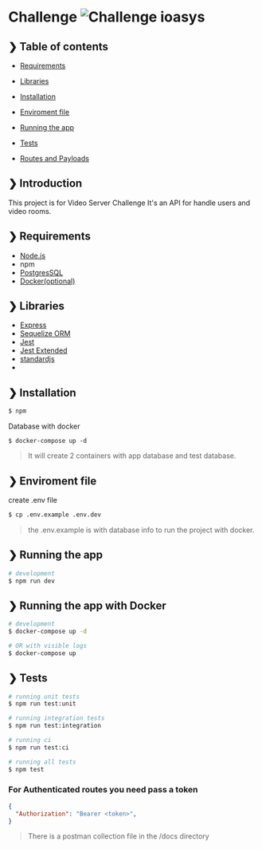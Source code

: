 # Challenge ![Challenge ioasys](https://github.com/dexfs/challenge-io-api/workflows/Challenge%20ioasys/badge.svg?branch=master)
## ❯ Table of contents

- [Requirements](#-requirements)
- [Libraries](#-libraries)
- [Installation](#-installation)
- [Enviroment file](#-environment-file)
- [Running the app](#-running-the-app)
- [Tests](#-tests)

- [Routes and Payloads](#-routes-and-payloads)

## ❯ Introduction

This project is for Video Server Challenge
It's an API for handle users and video rooms.

## ❯ Requirements

- [Node.js](https://nodejs.org/en/)
- npm
- [PostgresSQL](https://www.postgresql.org/download/)
- [Docker(optional)](https://docs.docker.com/get-docker/)

## ❯ Libraries
- [Express](https://expressjs.com/)
- [Sequelize ORM](https://sequelize.org/)
- [Jest](https://expressjs.com/)
- [Jest Extended](https://github.com/jest-community/jest-extended)
- [standardjs](https://standardjs.com/)
-

## ❯ Installation

```bash
$ npm
```

Database with docker

```
$ docker-compose up -d
```
> It will create 2 containers with app database and test database.

## ❯ Enviroment file

create .env file
```bash
$ cp .env.example .env.dev
```
> the .env.example is with database info to run the project with docker.
## ❯ Running the app

```bash
# development
$ npm run dev
```
## ❯ Running the app with Docker
```bash
# development
$ docker-compose up -d

# OR with visible logs
$ docker-compose up
```



## ❯ Tests

```bash
# running unit tests
$ npm run test:unit

# running integration tests
$ npm run test:integration

# running ci
$ npm run test:ci

# running all tests
$ npm test
```

### For Authenticated routes you need pass a token

```json
{
  "Authorization": "Bearer <token>",
}
```

> There is a postman collection file in the /docs directory


